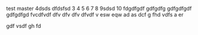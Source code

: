 test master 4dsds
dfdsfsd
3
4
5
6
7
8
9sdsd
10
fdgdfgdf
gdfgdfg
gdfgdfgdf
gdfgdfgd
fvcdfvdf
dfv
dfv
dfv
dfvdf
v
esw
eqw
ad
as
dcf
g
fhd
vdfs
a
er

gdf
vsdf
gh
fd
